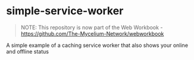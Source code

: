 # simple-service-worker

> NOTE: This repository is now part of the Web Workbook - https://github.com/The-Mycelium-Network/webworkbook

A simple example of a caching service worker that also shows your online and offline status
